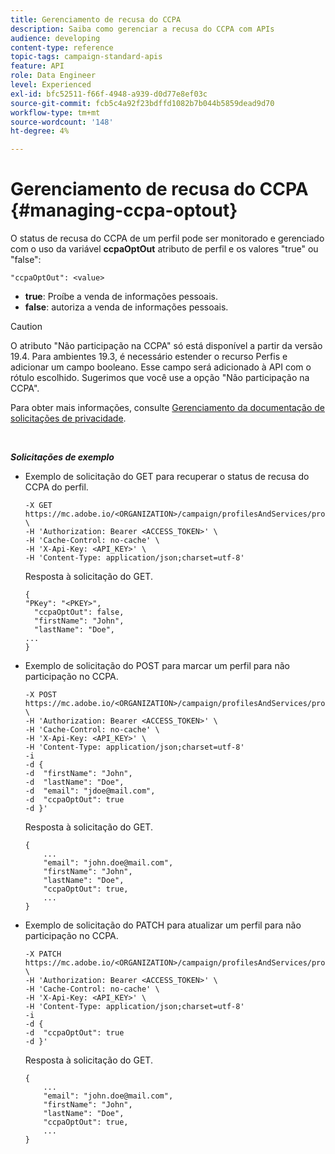 ```yaml
---
title: Gerenciamento de recusa do CCPA
description: Saiba como gerenciar a recusa do CCPA com APIs
audience: developing
content-type: reference
topic-tags: campaign-standard-apis
feature: API
role: Data Engineer
level: Experienced
exl-id: bfc52511-f66f-4948-a939-d0d77e8ef03c
source-git-commit: fcb5c4a92f23bdffd1082b7b044b5859dead9d70
workflow-type: tm+mt
source-wordcount: '148'
ht-degree: 4%

---
```


# Gerenciamento de recusa do CCPA {#managing-ccpa-optout}

O status de recusa do CCPA de um perfil pode ser monitorado e gerenciado com o uso da variável **ccpaOptOut** atributo de perfil e os valores &quot;true&quot; ou &quot;false&quot;:

`"ccpaOptOut": <value>`

* **true**: Proíbe a venda de informações pessoais.
* **false**: autoriza a venda de informações pessoais.

>[!CAUTION]
>
>O atributo &quot;Não participação na CCPA&quot; só está disponível a partir da versão 19.4. Para ambientes 19.3, é necessário estender o recurso Perfis e adicionar um campo booleano. Esse campo será adicionado à API com o rótulo escolhido. Sugerimos que você use a opção &quot;Não participação na CCPA&quot;.
>
>Para obter mais informações, consulte [Gerenciamento da documentação de solicitações de privacidade](../../start/using/privacy-requests.md#sale-of-personal-information-ccpa).

<br/>

***Solicitações de exemplo***

* Exemplo de solicitação do GET para recuperar o status de recusa do CCPA do perfil.

   ```
   -X GET https://mc.adobe.io/<ORGANIZATION>/campaign/profilesAndServices/profile/<PKEY> \
   -H 'Authorization: Bearer <ACCESS_TOKEN>' \
   -H 'Cache-Control: no-cache' \
   -H 'X-Api-Key: <API_KEY>' \
   -H 'Content-Type: application/json;charset=utf-8'
   ```

   Resposta à solicitação do GET.

   ```
   {
   "PKey": "<PKEY>",
     "ccpaOptOut": false,
     "firstName": "John",
     "lastName": "Doe",
   ...
   }
   ```

* Exemplo de solicitação do POST para marcar um perfil para não participação no CCPA.

   ```
   -X POST https://mc.adobe.io/<ORGANIZATION>/campaign/profilesAndServices/profile/ \
   -H 'Authorization: Bearer <ACCESS_TOKEN>' \
   -H 'Cache-Control: no-cache' \
   -H 'X-Api-Key: <API_KEY>' \
   -H 'Content-Type: application/json;charset=utf-8'
   -i
   -d {
   -d  "firstName": "John",
   -d  "lastName": "Doe",
   -d  "email": "jdoe@mail.com",
   -d  "ccpaOptOut": true
   -d }'
   ```

   Resposta à solicitação do GET.

   ```
   {
       ...
       "email": "john.doe@mail.com",
       "firstName": "John",
       "lastName": "Doe",
       "ccpaOptOut": true,
       ...
   }
   ```

* Exemplo de solicitação do PATCH para atualizar um perfil para não participação no CCPA.

   ```
   -X PATCH https://mc.adobe.io/<ORGANIZATION>/campaign/profilesAndServices/profile/<PKEY> \
   -H 'Authorization: Bearer <ACCESS_TOKEN>' \
   -H 'Cache-Control: no-cache' \
   -H 'X-Api-Key: <API_KEY>' \
   -H 'Content-Type: application/json;charset=utf-8'
   -i
   -d {
   -d  "ccpaOptOut": true
   -d }'
   ```

   Resposta à solicitação do GET.

   ```
   {
       ...
       "email": "john.doe@mail.com",
       "firstName": "John",
       "lastName": "Doe",
       "ccpaOptOut": true,
       ...
   }
   ```
